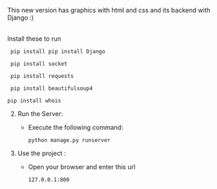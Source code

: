 This new version has graphics with html and css and its backend with Django :)

<br>
Install these to run <br>

```
 pip install pip install Django
```
```
 pip install socket
```
```
 pip install requests
```
```
 pip install beautifulsoup4
```
```
pip install whois
```
2. Run the Server:
   - Execute the following command:
     ```
     python manage.py runserver
     ```
     
3. Use the project :
   - Open your browser and enter this url
     ```
     127.0.0.1:800
     ```